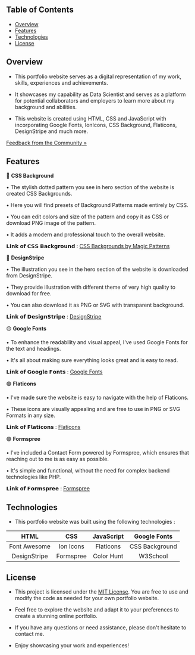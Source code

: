## Table of Contents
- [Overview](#overview)
- [Features](#features)
- [Technologies](#technologies)
- [License](#license)

## Overview

- This portfolio website serves as a digital representation of my work, skills, experiences and achievements.

- It showcases my capability as Data Scientist and serves as a platform for potential collaborators and employers to learn more about my background and abilities.

- This website is created using HTML, CSS and JavaScript with incorporating Google Fonts, IonIcons, CSS Background, Flaticons, DesignStripe and much more.

[Feedback from the Community »](https://www.kaggle.com/discussions/accomplishments/520952)

## Features

🔵 **CSS Background**

• The stylish dotted pattern you see in hero section of the website is created CSS Backgrounds.

• Here you will find presets of Background Patterns made entirely by CSS.

• You can edit colors and size of the pattern and copy it as CSS or download PNG image of the pattern.

• It adds a modern and professional touch to the overall website.

𝗟𝗶𝗻𝗸 𝗼𝗳 𝗖𝗦𝗦 𝗕𝗮𝗰𝗸𝗴𝗿𝗼𝘂𝗻𝗱 : [CSS Backgrounds by Magic Patterns](https://www.magicpattern.design/tools/css-backgrounds)

🔴 **DesignStripe**

• The illustration you see in the hero section of the website is downloaded from DesignStripe.

• They provide illustration with different theme of very high quality to download for free. 

• You can also download it as PNG or SVG with transparent background.

𝗟𝗶𝗻𝗸 𝗼𝗳 𝗗𝗲𝘀𝗶𝗴𝗻𝗦𝘁𝗿𝗶𝗽𝗲 : [DesignStripe](https://designstripe.com/)

🟡 **Google Fonts**

• To enhance the readability and visual appeal, I've used Google Fonts for the text and headings.

• It's all about making sure everything looks great and is easy to read.

𝗟𝗶𝗻𝗸 𝗼𝗳 𝗚𝗼𝗼𝗴𝗹𝗲 𝗙𝗼𝗻𝘁𝘀 : [Google Fonts](https://fonts.google.com/)

🟢 **Flaticons**

• I've made sure the website is easy to navigate with the help of Flaticons.

• These icons are visually appealing and are free to use in PNG or SVG Formats in any size.

𝗟𝗶𝗻𝗸 𝗼𝗳 𝗙𝗹𝗮𝘁𝗶𝗰𝗼𝗻𝘀 : [Flaticons](https://www.flaticon.com/)

🟣 **Formspree**

• I've included a Contact Form powered by Formspree, which ensures that reaching out to me is as easy as possible.

• It's simple and functional, without the need for complex backend technologies like PHP.

𝗟𝗶𝗻𝗸 𝗼𝗳 𝗙𝗼𝗿𝗺𝘀𝗽𝗿𝗲𝗲 : [Formspree](https://formspree.io/)

## Technologies

- This portfolio website was built using the following technologies :

| HTML | CSS | JavaScript | Google Fonts |
| :---: | :---: | :---: | :---: |
| Font Awesome | Ion Icons | Flaticons | CSS Background |
| DesignStripe | Formspree | Color Hunt | W3School |

## License

- This project is licensed under the [MIT License](LICENSE). You are free to use and modify the code as needed for your own portfolio website.
  
- Feel free to explore the website and adapt it to your preferences to create a stunning online portfolio.
  
- If you have any questions or need assistance, please don't hesitate to contact me.

- Enjoy showcasing your work and experiences!

<div align="right">


</div>
